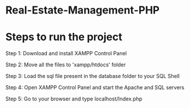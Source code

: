 # Real-Estate-Management-PHP

# Steps to run the project

Step 1: Download and install XAMPP Control Panel

Step 2: Move all the files to 'xampp/htdocs' folder

Step 3: Load the sql file present in the database folder to your SQL Shell

Step 4: Open XAMPP Control Panel and start the Apache and SQL servers

Step 5: Go to your browser and type localhost/Index.php
